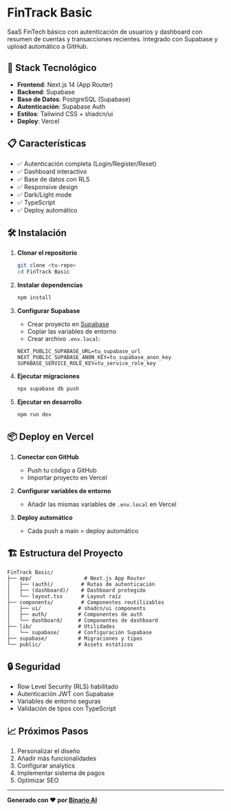 # FinTrack Basic

SaaS FinTech básico con autenticación de usuarios y dashboard con resumen de cuentas y transacciones recientes. Integrado con Supabase y upload automático a GitHub.

## 🚀 Stack Tecnológico

- **Frontend**: Next.js 14 (App Router)
- **Backend**: Supabase
- **Base de Datos**: PostgreSQL (Supabase)
- **Autenticación**: Supabase Auth
- **Estilos**: Tailwind CSS + shadcn/ui
- **Deploy**: Vercel

## 📋 Características

- ✅ Autenticación completa (Login/Register/Reset)
- ✅ Dashboard interactivo
- ✅ Base de datos con RLS
- ✅ Responsive design
- ✅ Dark/Light mode
- ✅ TypeScript
- ✅ Deploy automático

## 🛠️ Instalación

1. **Clonar el repositorio**
   ```bash
   git clone <tu-repo>
   cd FinTrack Basic
   ```

2. **Instalar dependencias**
   ```bash
   npm install
   ```

3. **Configurar Supabase**
   - Crear proyecto en [Supabase](https://supabase.com)
   - Copiar las variables de entorno
   - Crear archivo `.env.local`:
   ```env
   NEXT_PUBLIC_SUPABASE_URL=tu_supabase_url
   NEXT_PUBLIC_SUPABASE_ANON_KEY=tu_supabase_anon_key
   SUPABASE_SERVICE_ROLE_KEY=tu_service_role_key
   ```

4. **Ejecutar migraciones**
   ```bash
   npx supabase db push
   ```

5. **Ejecutar en desarrollo**
   ```bash
   npm run dev
   ```

## 📦 Deploy en Vercel

1. **Conectar con GitHub**
   - Push tu código a GitHub
   - Importar proyecto en Vercel

2. **Configurar variables de entorno**
   - Añadir las mismas variables de `.env.local` en Vercel

3. **Deploy automático**
   - Cada push a main = deploy automático

## 🏗️ Estructura del Proyecto

```
FinTrack Basic/
├── app/                 # Next.js App Router
│   ├── (auth)/         # Rutas de autenticación
│   ├── (dashboard)/    # Dashboard protegido
│   └── layout.tsx      # Layout raíz
├── components/         # Componentes reutilizables
│   ├── ui/            # shadcn/ui components
│   ├── auth/          # Componentes de auth
│   └── dashboard/     # Componentes de dashboard
├── lib/               # Utilidades
│   └── supabase/      # Configuración Supabase
├── supabase/          # Migraciones y tipos
└── public/            # Assets estáticos
```

## 🔒 Seguridad

- Row Level Security (RLS) habilitado
- Autenticación JWT con Supabase
- Variables de entorno seguras
- Validación de tipos con TypeScript

## 📈 Próximos Pasos

1. Personalizar el diseño
2. Añadir más funcionalidades
3. Configurar analytics
4. Implementar sistema de pagos
5. Optimizar SEO

---

**Generado con ❤️ por [Binario AI](https://binarioai.com)**